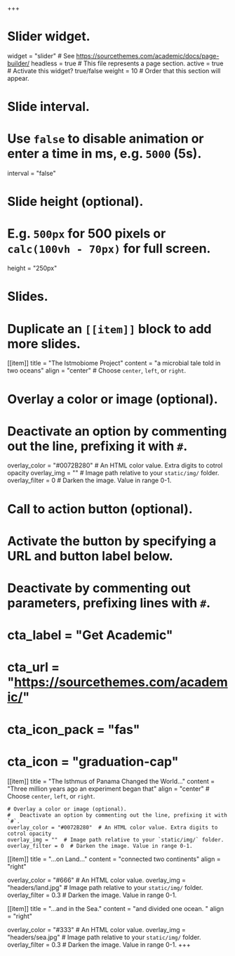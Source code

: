 +++
# Slider widget.
widget = "slider"  # See https://sourcethemes.com/academic/docs/page-builder/
headless = true  # This file represents a page section.
active = true  # Activate this widget? true/false
weight = 10  # Order that this section will appear.

# Slide interval.
# Use `false` to disable animation or enter a time in ms, e.g. `5000` (5s).
interval = "false"

# Slide height (optional).
# E.g. `500px` for 500 pixels or `calc(100vh - 70px)` for full screen.
height = "250px"

# Slides.
# Duplicate an `[[item]]` block to add more slides.
[[item]]
  title = "The Istmobiome Project"
  content = "a microbial tale told in two oceans"
  align = "center"  # Choose `center`, `left`, or `right`.

  # Overlay a color or image (optional).
  #   Deactivate an option by commenting out the line, prefixing it with `#`.
  overlay_color = "#0072B280"  # An HTML color value. Extra digits to cotrol opacity
  overlay_img = ""  # Image path relative to your `static/img/` folder.
  overlay_filter = 0  # Darken the image. Value in range 0-1.

  # Call to action button (optional).
  #   Activate the button by specifying a URL and button label below.
  #   Deactivate by commenting out parameters, prefixing lines with `#`.
  # cta_label = "Get Academic"
  # cta_url = "https://sourcethemes.com/academic/"
  # cta_icon_pack = "fas"
  # cta_icon = "graduation-cap"

  [[item]]
    title = "The Isthmus of Panama Changed the World..."
    content = "Three million years ago an experiment began that"
    align = "center"  # Choose `center`, `left`, or `right`.

    # Overlay a color or image (optional).
    #   Deactivate an option by commenting out the line, prefixing it with `#`.
    overlay_color = "#0072B280"  # An HTML color value. Extra digits to cotrol opacity
    overlay_img = ""  # Image path relative to your `static/img/` folder.
    overlay_filter = 0  # Darken the image. Value in range 0-1.

[[item]]
  title = "...on Land..."
  content = "connected two continents"
  align = "right"

  overlay_color = "#666"  # An HTML color value.
  overlay_img = "headers/land.jpg"  # Image path relative to your `static/img/` folder.
  overlay_filter = 0.3  # Darken the image. Value in range 0-1.

[[item]]
  title = "...and in the Sea."
  content = "and divided one ocean. "
  align = "right"

  overlay_color = "#333"  # An HTML color value.
  overlay_img = "headers/sea.jpg"  # Image path relative to your `static/img/` folder.
  overlay_filter = 0.3  # Darken the image. Value in range 0-1.
+++

